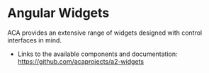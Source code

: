 # Angular Widgets

ACA provides an extensive range of widgets designed with control interfaces in mind.

* Links to the available components and documentation: https://github.com/acaprojects/a2-widgets
